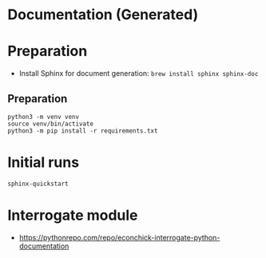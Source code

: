 # Documentation (Generated)

# Preparation
+ Install Sphinx for document generation: `brew install sphinx sphinx-doc` 

## Preparation
```
python3 -m venv venv
source venv/bin/activate
python3 -m pip install -r requirements.txt
```


# Initial runs
```
sphinx-quickstart
```

# Interrogate module

+ https://pythonrepo.com/repo/econchick-interrogate-python-documentation